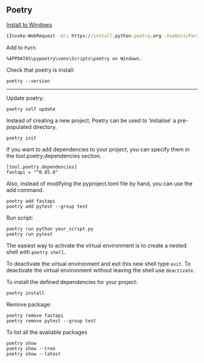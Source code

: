 ## Poetry

 [Install to Windows](https://python-poetry.org/docs/#installing-with-the-official-installer)

 ```cmd
 (Invoke-WebRequest -Uri https://install.python-poetry.org -UseBasicParsing).Content | py -
 ```

Add to ```Path```:
```
%APPDATA%\pypoetry\venv\Scripts\poetry on Windows.
```

Check that poetry is install:

```
poetry --version
```
---
Update poetry:

```
poetry self update
```

Instead of creating a new project, Poetry can be used to ‘initialise’ a pre-populated directory.

```
poetry init
```
If you want to add dependencies to your project, you can specify them in the tool.poetry.dependencies section.
```
[tool.poetry.dependencies]
fastapi = "^0.85.0"
```

Also, instead of modifying the pyproject.toml file by hand, you can use the add command.
```
poetry add fastapi
poetry add pytest --group test
```
Run script:
```
poetry run python your_script.py
poetry run pytest
```
The easiest way to activate the virtual environment is to create a nested shell with ```poetry shell```.

To deactivate the virtual environment and exit this new shell type ```exit```. To deactivate the virtual environment without leaving the shell use ```deactivate```.

To install the defined dependencies for your project:
```
poetry install
```
Remove package:
```
poetry remove fastapi
poetry remove pytest --group test
```
To list all the available packages
```
poetry show
poetry show --tree
poetry show --latest
```